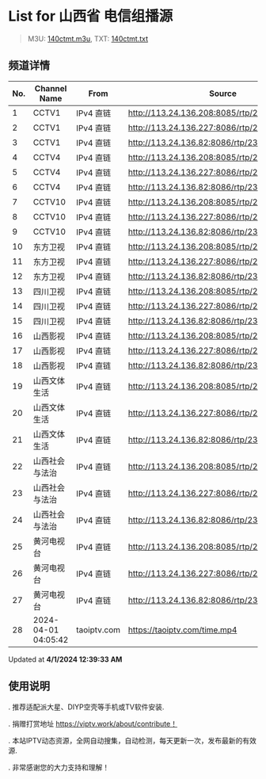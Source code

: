 # List for **山西省 电信组播源**

> M3U: [140ctmt.m3u](/140ctmt.m3u), TXT: [140ctmt.txt](/txt/140ctmt.txt)

## 频道详情

| No. | Channel Name | From | Source |
| --- | ------------ | ---- | ------ |
| 1 | CCTV1 | IPv4 直链 | <http://113.24.136.208:8085/rtp/239.1.1.7:8007> |
| 2 | CCTV1 | IPv4 直链 | <http://113.24.136.227:8086/rtp/239.1.1.7:8007> |
| 3 | CCTV1 | IPv4 直链 | <http://113.24.136.82:8086/rtp/239.1.1.7:8007> |
| 4 | CCTV4 | IPv4 直链 | <http://113.24.136.208:8085/rtp/239.1.1.10:8010> |
| 5 | CCTV4 | IPv4 直链 | <http://113.24.136.227:8086/rtp/239.1.1.10:8010> |
| 6 | CCTV4 | IPv4 直链 | <http://113.24.136.82:8086/rtp/239.1.1.10:8010> |
| 7 | CCTV10 | IPv4 直链 | <http://113.24.136.208:8085/rtp/239.1.1.17:8017> |
| 8 | CCTV10 | IPv4 直链 | <http://113.24.136.227:8086/rtp/239.1.1.17:8017> |
| 9 | CCTV10 | IPv4 直链 | <http://113.24.136.82:8086/rtp/239.1.1.17:8017> |
| 10 | 东方卫视 | IPv4 直链 | <http://113.24.136.208:8085/rtp/239.1.1.31:8031> |
| 11 | 东方卫视 | IPv4 直链 | <http://113.24.136.227:8086/rtp/239.1.1.31:8031> |
| 12 | 东方卫视 | IPv4 直链 | <http://113.24.136.82:8086/rtp/239.1.1.31:8031> |
| 13 | 四川卫视 | IPv4 直链 | <http://113.24.136.208:8085/rtp/239.1.1.29:8029> |
| 14 | 四川卫视 | IPv4 直链 | <http://113.24.136.227:8086/rtp/239.1.1.29:8029> |
| 15 | 四川卫视 | IPv4 直链 | <http://113.24.136.82:8086/rtp/239.1.1.29:8029> |
| 16 | 山西影视 | IPv4 直链 | <http://113.24.136.208:8085/rtp/239.1.1.4:8004> |
| 17 | 山西影视 | IPv4 直链 | <http://113.24.136.227:8086/rtp/239.1.1.4:8004> |
| 18 | 山西影视 | IPv4 直链 | <http://113.24.136.82:8086/rtp/239.1.1.4:8004> |
| 19 | 山西文体生活 | IPv4 直链 | <http://113.24.136.208:8085/rtp/239.1.1.6:8006> |
| 20 | 山西文体生活 | IPv4 直链 | <http://113.24.136.227:8086/rtp/239.1.1.6:8006> |
| 21 | 山西文体生活 | IPv4 直链 | <http://113.24.136.82:8086/rtp/239.1.1.6:8006> |
| 22 | 山西社会与法治 | IPv4 直链 | <http://113.24.136.208:8085/rtp/239.1.1.5:8005> |
| 23 | 山西社会与法治 | IPv4 直链 | <http://113.24.136.227:8086/rtp/239.1.1.5:8005> |
| 24 | 山西社会与法治 | IPv4 直链 | <http://113.24.136.82:8086/rtp/239.1.1.5:8005> |
| 25 | 黄河电视台 | IPv4 直链 | <http://113.24.136.208:8085/rtp/239.1.1.2:8002> |
| 26 | 黄河电视台 | IPv4 直链 | <http://113.24.136.227:8086/rtp/239.1.1.2:8002> |
| 27 | 黄河电视台 | IPv4 直链 | <http://113.24.136.82:8086/rtp/239.1.1.2:8002> |
| 28 | 2024-04-01 04:05:42 | taoiptv.com | <https://taoiptv.com/time.mp4> |

Updated at **4/1/2024 12:39:33 AM**

## 使用说明

. 推荐适配派大星、DIYP空壳等手机或TV软件安装.

. 捐赠打赏地址 https://viptv.work/about/contribute！

. 本站IPTV动态资源，全网自动搜集，自动检测，每天更新一次，发布最新的有效源.

. 非常感谢您的大力支持和理解！